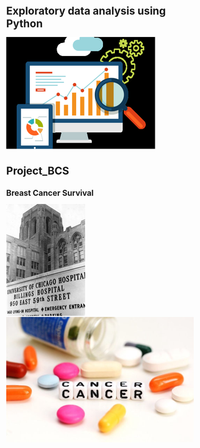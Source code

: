 # Exploratory data analysis using Python
![](Project_BCS/Images/EDA.png)

# Project_BCS
## Breast Cancer Survival

![](Project_BCS/Images/Hosp.jpg)
![](Project_BCS/Images/Canc.jpeg)
